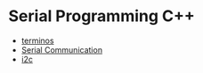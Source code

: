 # Serial Programming C++
* [terminos](./terminos.pdf)
* [Serial Communication](./serial_communication.pdf)
* [i2c](./i2c.pdf)
